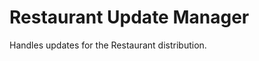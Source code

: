 Restaurant Update Manager
=========================

Handles updates for the Restaurant distribution.

